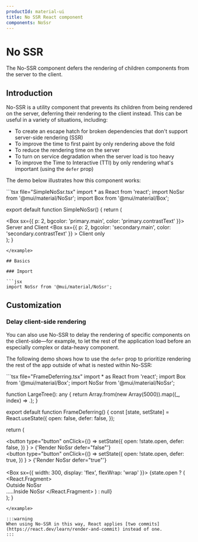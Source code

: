 ```yaml
---
productId: material-ui
title: No SSR React component
components: NoSsr
---
```


# No SSR

The No-SSR component defers the rendering of children components from the server to the client.

## Introduction

No-SSR is a utility component that prevents its children from being rendered on the server, deferring their rendering to the client instead.
This can be useful in a variety of situations, including:

- To create an escape hatch for broken dependencies that don't support server-side rendering (SSR)
- To improve the time to first paint by only rendering above the fold
- To reduce the rendering time on the server
- To turn on service degradation when the server load is too heavy
- To improve the Time to Interactive (TTI) by only rendering what's important (using the `defer` prop)

The demo below illustrates how this component works:

<example name="SimpleNoSsr">
```tsx file="SimpleNoSsr.tsx"
import * as React from 'react';
import NoSsr from '@mui/material/NoSsr';
import Box from '@mui/material/Box';

export default function SimpleNoSsr() {
  return (
    <div>
      <Box sx={{ p: 2, bgcolor: 'primary.main', color: 'primary.contrastText' }}>
        Server and Client
      </Box>
      <NoSsr>
        <Box
          sx={{ p: 2, bgcolor: 'secondary.main', color: 'secondary.contrastText' }}
        >
          Client only
        </Box>
      </NoSsr>
    </div>
  );
}
```
</example>

## Basics

### Import

```jsx
import NoSsr from '@mui/material/NoSsr';
```

## Customization

### Delay client-side rendering

You can also use No-SSR to delay the rendering of specific components on the client-side—for example, to let the rest of the application load before an especially complex or data-heavy component.

The following demo shows how to use the `defer` prop to prioritize rendering the rest of the app outside of what is nested within No-SSR:

<example name="FrameDeferring">
```tsx file="FrameDeferring.tsx"
import * as React from 'react';
import Box from '@mui/material/Box';
import NoSsr from '@mui/material/NoSsr';

function LargeTree(): any {
  return Array.from(new Array(5000)).map((_, index) => <span key={index}>.</span>);
}

export default function FrameDeferring() {
  const [state, setState] = React.useState({
    open: false,
    defer: false,
  });

  return (
    <div>
      <button
        type="button"
        onClick={() =>
          setState({
            open: !state.open,
            defer: false,
          })
        }
      >
        {'Render NoSsr defer="false"'}
      </button>
      <br />
      <button
        type="button"
        onClick={() =>
          setState({
            open: !state.open,
            defer: true,
          })
        }
      >
        {'Render NoSsr defer="true"'}
      </button>
      <br />
      <br />
      <Box sx={{ width: 300, display: 'flex', flexWrap: 'wrap' }}>
        {state.open ? (
          <React.Fragment>
            <div>Outside NoSsr</div>
            <NoSsr defer={state.defer}>
              .....Inside NoSsr
              <LargeTree />
            </NoSsr>
          </React.Fragment>
        ) : null}
      </Box>
    </div>
  );
}
```
</example>

:::warning
When using No-SSR in this way, React applies [two commits](https://react.dev/learn/render-and-commit) instead of one.
:::